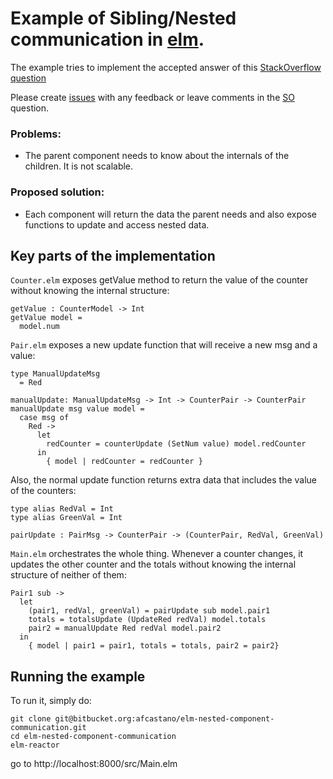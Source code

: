 # Example of Sibling/Nested communication in [elm](http://elm-lang.org/).

The example tries to implement the accepted answer of this [StackOverflow question](http://stackoverflow.com/questions/37328203/elm-0-17-how-to-subscribe-to-sibling-nested-component-changes)

Please create [issues](https://github.com/afcastano/elm-nested-component-communication/issues) with any feedback or leave comments in the [SO](http://stackoverflow.com/questions/37328203/elm-0-17-how-to-subscribe-to-sibling-nested-component-changes) question.

### Problems:
- The parent component needs to know about the internals of the children. It is not scalable.

### Proposed solution:
- Each component will return the data the parent needs and also expose functions to update and access nested data.

## Key parts of the implementation

```Counter.elm``` exposes getValue method to return the value of the counter without knowing the internal structure:

```
getValue : CounterModel -> Int
getValue model =
  model.num
```

```Pair.elm``` exposes a new update function that will receive a new msg and a value:

```
type ManualUpdateMsg
  = Red

manualUpdate: ManualUpdateMsg -> Int -> CounterPair -> CounterPair
manualUpdate msg value model =
  case msg of
    Red ->
      let
        redCounter = counterUpdate (SetNum value) model.redCounter
      in
        { model | redCounter = redCounter }
```

Also, the normal update function returns extra data that includes the value of the counters:

```
type alias RedVal = Int
type alias GreenVal = Int

pairUpdate : PairMsg -> CounterPair -> (CounterPair, RedVal, GreenVal)
```

```Main.elm``` orchestrates the whole thing. Whenever a counter changes, it updates the other counter and the totals without knowing the internal structure of neither of them:

```
Pair1 sub ->
  let
    (pair1, redVal, greenVal) = pairUpdate sub model.pair1
    totals = totalsUpdate (UpdateRed redVal) model.totals
    pair2 = manualUpdate Red redVal model.pair2
  in
    { model | pair1 = pair1, totals = totals, pair2 = pair2}
```

## Running the example
To run it, simply do:

```
git clone git@bitbucket.org:afcastano/elm-nested-component-communication.git
cd elm-nested-component-communication
elm-reactor
```

go to http://localhost:8000/src/Main.elm
